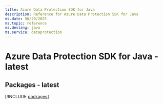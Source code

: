 ```yaml
---
title: Azure Data Protection SDK for Java
description: Reference for Azure Data Protection SDK for Java
ms.date: 06/20/2025
ms.topic: reference
ms.devlang: java
ms.service: dataprotection
---
```

# Azure Data Protection SDK for Java - latest
## Packages - latest
[!INCLUDE [packages](data-protection-index.md)]